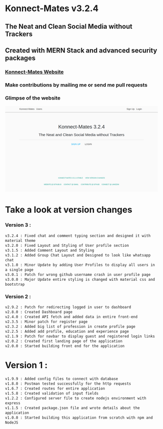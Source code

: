 # Konnect-Mates v3.2.4

## The Neat and Clean Social Media without Trackers

## Created with MERN Stack and advanced security packages

### [Konnect-Mates Website](https://konnect-mates.herokuapp.com)

### Make contributions by mailing me or send me pull requests 

### Glimpse of the website 

![Website Screenshot](https://raw.githubusercontent.com/alim-ansari/konnect-mates/master/konnect-mates-website.png)

# Take a look at version changes

### Version 3 : 

	v3.2.4 : Fixed chat and comment typing section and designed it with material theme
	v3.2.0 : Fixed Layout and Styling of User profile section
	v3.1.5 : Added Comment Layout and Styling
	v3.1.2 : Added Group Chat Layout and Designed to look like whatsapp chat
	v3.1.0 : Minor Update by adding User Profiles to display all users in a single page
	v3.0.1 : Patch for wrong github username crash in user profile page
	v3.0.0 : Major Update entire styling is changed with material css and bootstrap

### Version 2 :

	v2.9.2 : Patch for redirecting logged in user to dashboard
	v2.8.0 : Created Dashboard page
	v2.4.0 : Created API fetch and added data in entire front-end
	v2.3.5 : Minor patch for register page
	v2.3.2 : Added big list of profession in create profile page
	v2.2.5 : Added add profile, education and experience page
	v2.1.9 : Patch for navbar to display guest and registered login links
	v2.0.2 : Created first landing page of the application
	v2.0.0 : Started building front end for the application

# Version 1 :

	v1.9.9 : Added config files to connect with database
	v1.8.0 : Postman tested successfully for the http requests
	v1.6.7 : Created routes for entire application
	v1.5.8 : Created validation of input fields
	v1.2.2 : Configured server file to create nodejs environment with express
	v1.1.5 : Created package.json file and wrote details about the application
	v1.0.0 : Started building this application from scratch with npm and NodeJS
